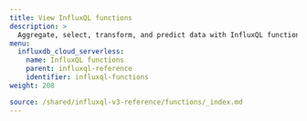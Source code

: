 ```yaml
---
title: View InfluxQL functions
description: >
  Aggregate, select, transform, and predict data with InfluxQL functions.
menu:
  influxdb_cloud_serverless:
    name: InfluxQL functions
    parent: influxql-reference
    identifier: influxql-functions
weight: 208

source: /shared/influxql-v3-reference/functions/_index.md
---
```

